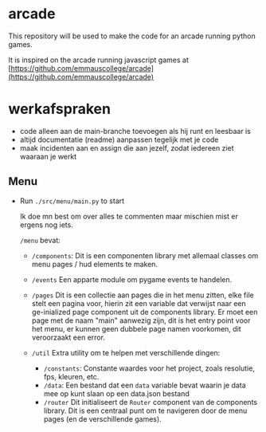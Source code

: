 # arcade

This repository will be used to make the code for an arcade running python games.

It is inspired on the arcade running javascript games at [https://github.com/emmauscollege/arcade](https://github.com/emmauscollege/arcade)

# werkafspraken

-   code alleen aan de main-branche toevoegen als hij runt en leesbaar is
-   altijd documentatie (readme) aanpassen tegelijk met je code
-   maak incidenten aan en assign die aan jezelf, zodat iedereen ziet waaraan je werkt

## Menu

-   Run `./src/menu/main.py` to start

    Ik doe mn best om over alles te commenten maar mischien mist er ergens nog iets.

    `/menu` bevat:

    -   `/components`: Dit is een componenten library met allemaal classes om menu pages / hud elements te maken.
    -   `/events` Een apparte module om pygame events te handelen.
    -   `/pages` Dit is een collectie aan pages die in het menu zitten, elke file stelt een pagina voor, hierin zit een variable dat verwijst naar een ge-inialized page component uit de components library. Er moet een page met de naam "main" aanwezig zijn, dit is het entry point voor het menu, er kunnen geen dubbele page namen voorkomen, dit veroorzaakt een error.

    -   `/util` Extra utility om te helpen met verschillende dingen:
        -   `/constants`: Constante waardes voor het project, zoals resolutie, fps, kleuren, etc.
        -   `/data`: Een bestand dat een `data` variable bevat waarin je data mee op kunt slaan op een data.json bestand
        -   `/router` Dit initialiseert de `Router` component van de components library. Dit is een centraal punt om te navigeren door de menu pages (en de verschillende games).
